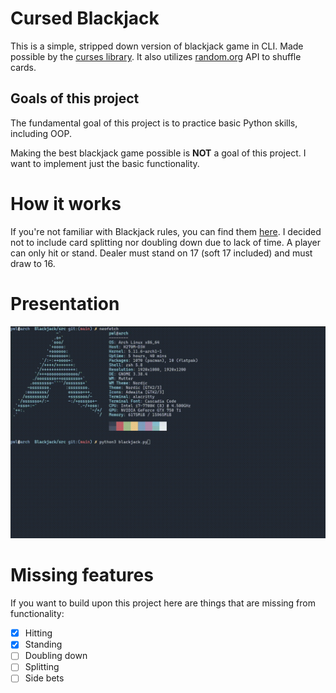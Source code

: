 # Cursed Blackjack
This is a simple, stripped down version of blackjack game in CLI. Made possible by the [curses library](https://docs.python.org/3/library/curses.html). It also utilizes [random.org](https://www.random.org/) API to shuffle cards.

## Goals of this project
The fundamental goal of this project is to practice basic Python skills, including OOP.

Making the best blackjack game possible is **NOT** a goal of this project. I want to implement just the basic functionality.

# How it works
If you're not familiar with Blackjack rules, you can find them [here](https://en.wikipedia.org/wiki/Blackjack). I decided not to include card splitting nor doubling down due to lack of time. A player can only hit or stand. Dealer must stand on 17 (soft 17 included) and must draw to 16.

# Presentation
![Alt Text](presentation.gif)

# Missing features
If you want to build upon this project here are things that are missing from functionality:
- [x] Hitting
- [x] Standing
- [ ] Doubling down
- [ ] Splitting
- [ ] Side bets